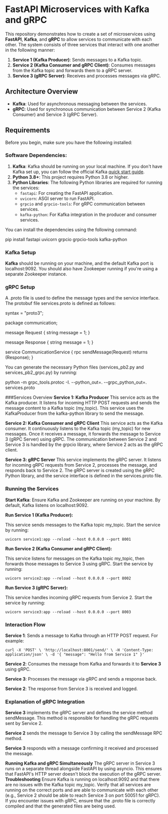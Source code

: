 # FastAPI Microservices with Kafka and gRPC

This repository demonstrates how to create a set of microservices using **FastAPI**, **Kafka**, and **gRPC** to allow services to communicate with each other. The system consists of three services that interact with one another in the following manner:

1. **Service 1 (Kafka Producer)**: Sends messages to a Kafka topic.
2. **Service 2 (Kafka Consumer and gRPC Client)**: Consumes messages from the Kafka topic and forwards them to a gRPC server.
3. **Service 3 (gRPC Server)**: Receives and processes messages via gRPC.

## Architecture Overview

- **Kafka**: Used for asynchronous messaging between the services.
- **gRPC**: Used for synchronous communication between Service 2 (Kafka Consumer) and Service 3 (gRPC Server).

## Requirements

Before you begin, make sure you have the following installed:

### Software Dependencies:
1. **Kafka**: Kafka should be running on your local machine. If you don't have Kafka set up, you can follow the official Kafka [quick start guide](https://kafka.apache.org/quickstart).
2. **Python 3.8+**: This project requires Python 3.8 or higher.
3. **Python Libraries**: The following Python libraries are required for running the services:
   - `fastapi`: For creating the FastAPI application.
   - `uvicorn`: ASGI server to run FastAPI.
   - `grpcio` and `grpcio-tools`: For gRPC communication between services.
   - `kafka-python`: For Kafka integration in the producer and consumer services.

You can install the dependencies using the following command:

 
pip install fastapi uvicorn grpcio grpcio-tools kafka-python


### Kafka Setup
**Kafka** should be running on your machine, and the default Kafka port is localhost:9092.
You should also have Zookeeper running if you're using a separate Zookeeper instance.


### gRPC Setup
A .proto file is used to define the message types and the service interface. The protobuf file services.proto is defined as follows:

 
syntax = "proto3";

package communication;

message Request {
  string message = 1;
}

message Response {
  string message = 1;
}

service CommunicationService {
  rpc sendMessage(Request) returns (Response);
}




You can generate the necessary Python files (services_pb2.py and services_pb2_grpc.py) by running:

 
python -m grpc_tools.protoc -I. --python_out=. --grpc_python_out=. services.proto



###Services Overview
**Service 1: Kafka Producer**
This service acts as the Kafka producer. It listens for incoming HTTP POST requests and sends the message content to a Kafka topic (my_topic). This service uses the KafkaProducer from the kafka-python library to send the message.

**Service 2: Kafka Consumer and gRPC Client**
This service acts as the Kafka consumer. It continuously listens to the Kafka topic (my_topic) for new messages. Once it receives a message, it forwards the message to Service 3 (gRPC Server) using gRPC. The communication between Service 2 and Service 3 is handled by the grpcio library, where Service 2 acts as the gRPC client.

**Service 3: gRPC Server**
This service implements the gRPC server. It listens for incoming gRPC requests from Service 2, processes the message, and responds back to Service 2. The gRPC server is created using the gRPC Python library, and the service interface is defined in the services.proto file.

### Running the Services
**Start Kafka**: Ensure Kafka and Zookeeper are running on your machine. By default, Kafka listens on localhost:9092.

**Run Service 1 (Kafka Producer):**

This service sends messages to the Kafka topic my_topic.
Start the service by running:

`uvicorn service1:app --reload --host 0.0.0.0 --port 8001`


**Run Service 2 (Kafka Consumer and gRPC Client):**

This service listens for messages on the Kafka topic my_topic, then forwards those messages to Service 3 using gRPC.
Start the service by running:


`uvicorn service2:app --reload --host 0.0.0.0 --port 8002`


**Run Service 3 (gRPC Server):**

This service handles incoming gRPC requests from Service 2.
Start the service by running:


`uvicorn service3:app --reload --host 0.0.0.0 --port 8003`

### Interaction Flow

**Service 1**: Sends a message to Kafka through an HTTP POST request. For example:

`curl -X 'POST' \
  'http://localhost:8001/send/' \
  -H 'Content-Type: application/json' \
  -d '{
  "message": "Hello from Service 1"
}'`

**Service 2**: Consumes the message from Kafka and forwards it to **Service 3** using gRPC.

**Service 3**: Processes the message via gRPC and sends a response back.

**Service 2**: The response from Service 3 is received and logged.

### Explanation of gRPC Integration
**Service 3** implements the gRPC server and defines the service method sendMessage. This method is responsible for handling the gRPC requests sent by Service 2.

**Service 2** sends the message to Service 3 by calling the sendMessage RPC method.

**Service 3** responds with a message confirming it received and processed the message.

**Running Kafka and gRPC Simultaneously**
The gRPC server in Service 3 runs on a separate thread alongside FastAPI by using asyncio. This ensures that FastAPI's HTTP server doesn't block the execution of the gRPC server.
**Troubleshooting**
Ensure Kafka is running on localhost:9092 and that there are no issues with the Kafka topic my_topic.
Verify that all services are running on the correct ports and are able to communicate with each other (e.g., Service 2 should be able to reach Service 3 on port 50051 for gRPC).
If you encounter issues with gRPC, ensure that the .proto file is correctly compiled and that the generated files are being used.
